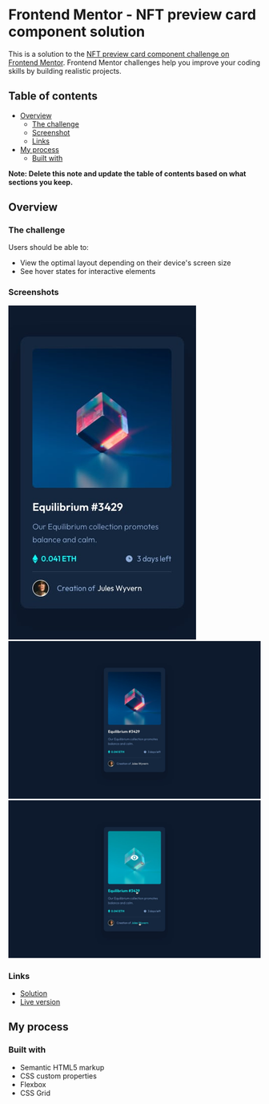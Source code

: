 
# Frontend Mentor - NFT preview card component solution

This is a solution to the [NFT preview card component challenge on Frontend Mentor](https://www.frontendmentor.io/challenges/nft-preview-card-component-SbdUL_w0U). Frontend Mentor challenges help you improve your coding skills by building realistic projects.

## Table of contents

- [Overview](#overview)
  - [The challenge](#the-challenge)
  - [Screenshot](#screenshot)
  - [Links](#links)
- [My process](#my-process)
  - [Built with](#built-with)

**Note: Delete this note and update the table of contents based on what sections you keep.**

## Overview

### The challenge

Users should be able to:

- View the optimal layout depending on their device's screen size
- See hover states for interactive elements

### Screenshots
![screenshot of my solution](design/mobile-design.jpg)
![screenshot of my solution](design/desktop-design.jpg)
![screenshot of my solution](design/active-states.jpg)



### Links

- [Solution](https://github.com/OmarRwiheb/nft-preview-card)
- [Live version](https://omarrwiheb.github.io/nft-preview-card/)

## My process

### Built with

- Semantic HTML5 markup
- CSS custom properties
- Flexbox
- CSS Grid
